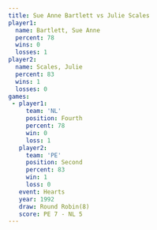 ```yaml
---
title: Sue Anne Bartlett vs Julie Scales
player1:                  
  name: Bartlett, Sue Anne
  percent: 78             
  wins: 0                 
  losses: 1               
player2:                  
  name: Scales, Julie     
  percent: 83             
  wins: 1                 
  losses: 0               
games:
 - player1:          
     team: 'NL'      
     position: Fourth
     percent: 78     
     win: 0          
     loss: 1         
   player2:          
     team: 'PE'      
     position: Second
     percent: 83     
     win: 1          
     loss: 0         
   event: Hearts       
   year: 1992          
   draw: Round Robin(8)
   score: PE 7 - NL 5  
---
```

